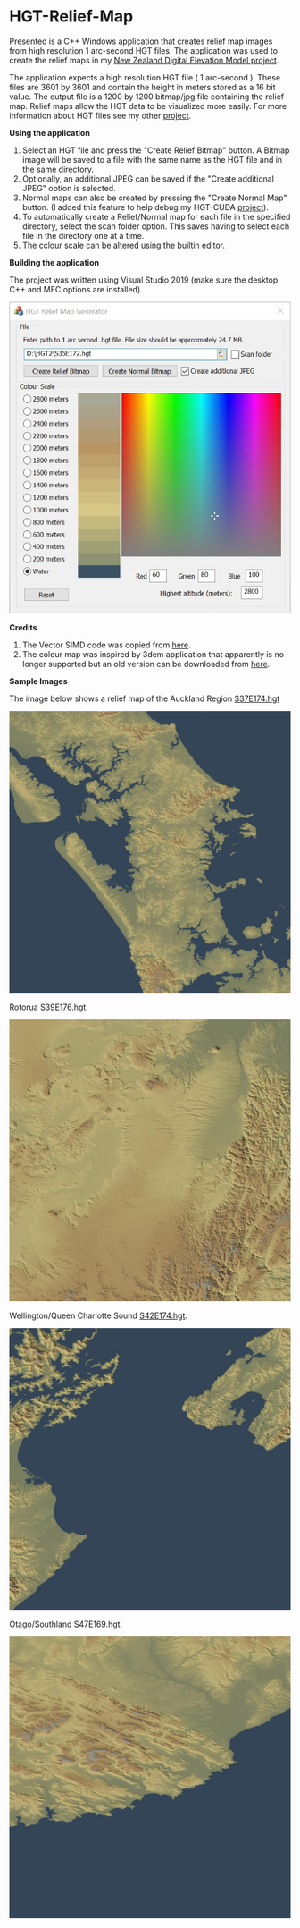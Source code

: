 # HGT-Relief-Map

Presented is a C++ Windows application that creates relief map images from high resolution 1 arc-second HGT files. The application was used to create the relief maps in my [New Zealand Digital Elevation Model project](https://github.com/JohnLeber/NZDEM-HGT-30). 

The application expects a high resolution HGT file ( 1 arc-second ). These files are 3601 by 3601 and contain the height in meters stored as a 16 bit value.
The output file is a 1200 by 1200 bitmap/jpg file containing the relief map. Relief maps allow the HGT data to be visualized more easily. For more information about HGT files see my other [project](https://github.com/JohnLeber/NZDEM-HGT-30). 

**Using the application**

1) Select an HGT file and press the "Create Relief Bitmap" button. A Bitmap image will be saved to a file with the same name as the HGT file and in the same directory. 
2) Optionally, an additional JPEG can be saved if the "Create additional JPEG" option is selected.
3) Normal maps can also be created by pressing the "Create Normal Map" button. (I added this feature to help debug my HGT-CUDA [project](https://github.com/JohnLeber/HGT-To-Normal)).
4) To automatically create a Relief/Normal map for each file in the specified directory, select the scan folder option. This saves having to select each file in the directory one at a time.
5) The cclour scale can be altered using the builtin editor.


**Building the application**

The project was written using Visual Studio 2019 (make sure the desktop C++ and MFC options are installed).

![alt text](https://github.com/JohnLeber/HGT-Relief-Map/blob/master/ScreenShot.jpg)


**Credits**

1) The Vector SIMD code was copied from [here](https://github.com/pelletier/vector3).
2) The colour map was inspired by 3dem application that apparently is no longer supported but an old version can be downloaded from [here](http://www.visualizationsoftware.com/3dem).

 
 **Sample Images**

The image below shows a relief map of the Auckland Region [S37E174.hgt](https://github.com/JohnLeber/NZDEM-HGT-30/blob/master/HGT/S37E174.zip)  

![alt text](https://github.com/JohnLeber/HGT-Relief-Map/blob/master/Auckland.jpg)

Rotorua [S39E176.hgt](https://github.com/JohnLeber/NZDEM-HGT-30/blob/master/HGT/S39E176.zip).

![alt text](https://github.com/JohnLeber/HGT-Relief-Map/blob/master/Rotorua.jpg)

Wellington/Queen Charlotte Sound [S42E174.hgt](https://github.com/JohnLeber/NZDEM-HGT-30/blob/master/HGT/S42E174.zip).

![alt text](https://github.com/JohnLeber/HGT-Relief-Map/blob/master/Wellington.jpg)

Otago/Southland [S47E169.hgt](https://github.com/JohnLeber/NZDEM-HGT-30/blob/master/HGT/S47E169.zip).

![alt text](https://github.com/JohnLeber/HGT-Relief-Map/blob/master/Otago.jpg)

